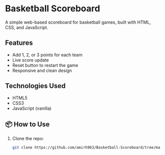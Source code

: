 # Basketball Scoreboard

A simple web-based scoreboard for basketball games, built with HTML, CSS, and JavaScript.

## Features

- Add 1, 2, or 3 points for each team
- Live score update
- Reset button to restart the game
- Responsive and clean design

## Technologies Used

- HTML5
- CSS3
- JavaScript (vanilla)

## 📦 How to Use

1. Clone the repo:
   ```bash
   git clone https://github.com/amirh963/Basketball-Scoreboard/tree/main
